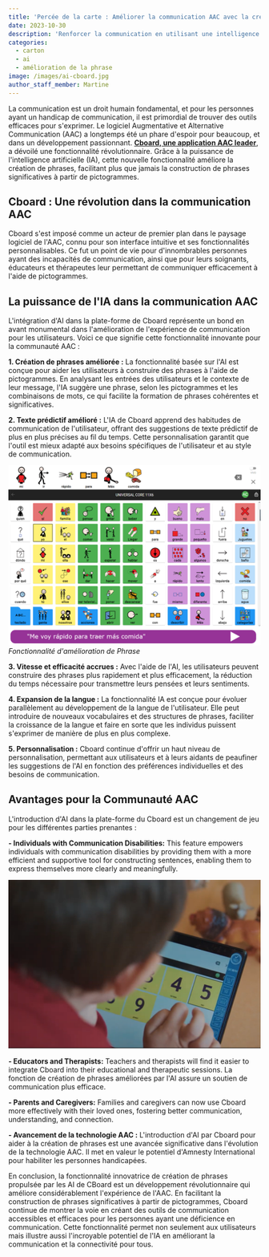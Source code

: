 ```yaml
---
title: 'Percée de la carte : Améliorer la communication AAC avec la création de phrase alimentée par un IA'
date: 2023-10-30
description: 'Renforcer la communication en utilisant une intelligence artificielle'
categories:
  - carton
  - ai
  - amélioration de la phrase
image: /images/ai-cboard.jpg
author_staff_member: Martine
---
```


La communication est un droit humain fondamental, et pour les personnes ayant un handicap de communication, il est primordial de trouver des outils efficaces pour s'exprimer. Le logiciel Augmentative et Alternative Communication (AAC) a longtemps été un phare d'espoir pour beaucoup, et dans un développement passionnant. [**Cboard, une application AAC leader**](https://www.cboard.io/), a dévoilé une fonctionnalité révolutionnaire. Grâce à la puissance de l'intelligence artificielle (IA), cette nouvelle fonctionnalité améliore la création de phrases, facilitant plus que jamais la construction de phrases significatives à partir de pictogrammes.

## Cboard : Une révolution dans la communication AAC

Cboard s'est imposé comme un acteur de premier plan dans le paysage logiciel de l'AAC, connu pour son interface intuitive et ses fonctionnalités personnalisables. Ce fut un point de vie pour d'innombrables personnes ayant des incapacités de communication, ainsi que pour leurs soignants, éducateurs et thérapeutes leur permettant de communiquer efficacement à l'aide de pictogrammes.

## La puissance de l'IA dans la communication AAC

L'intégration d'AI dans la plate-forme de Cboard représente un bond en avant monumental dans l'amélioration de l'expérience de communication pour les utilisateurs. Voici ce que signifie cette fonctionnalité innovante pour la communauté AAC :

**1. Création de phrases améliorée :** La fonctionnalité basée sur l'AI est conçue pour aider les utilisateurs à construire des phrases à l'aide de pictogrammes. En analysant les entrées des utilisateurs et le contexte de leur message, l'IA suggère une phrase, selon les pictogrammes et les combinaisons de mots, ce qui facilite la formation de phrases cohérentes et significatives.

**2. Texte prédictif amélioré :** L'IA de Cboard apprend des habitudes de communication de l'utilisateur, offrant des suggestions de texte prédictif de plus en plus précises au fil du temps. Cette personnalisation garantit que l'outil est mieux adapté aux besoins spécifiques de l'utilisateur et au style de communication.

![Améliorer la fonctionnalité Phrase ](/images/app/phrase-improvement.png) *Fonctionnalité d'amélioration de Phrase*

**3. Vitesse et efficacité accrues :** Avec l'aide de l'AI, les utilisateurs peuvent construire des phrases plus rapidement et plus efficacement, la réduction du temps nécessaire pour transmettre leurs pensées et leurs sentiments.

**4. Expansion de la langue :** La fonctionnalité IA est conçue pour évoluer parallèlement au développement de la langue de l'utilisateur. Elle peut introduire de nouveaux vocabulaires et des structures de phrases, faciliter la croissance de la langue et faire en sorte que les individus puissent s'exprimer de manière de plus en plus complexe.

**5. Personnalisation :** Cboard continue d'offrir un haut niveau de personnalisation, permettant aux utilisateurs et à leurs aidants de peaufiner les suggestions de l'AI en fonction des préférences individuelles et des besoins de communication.

## Avantages pour la Communauté AAC

L'introduction d'AI dans la plate-forme du Cboard est un changement de jeu pour les différentes parties prenantes :

**- Individuals with Communication Disabilities:** This feature empowers individuals with communication disabilities by providing them with a more efficient and supportive tool for constructing sentences, enabling them to express themselves more clearly and meaningfully.

![Enfant en utilisant Cboard](/images/kindergaten02.png)

**- Educators and Therapists:** Teachers and therapists will find it easier to integrate Cboard into their educational and therapeutic sessions. La fonction de création de phrases améliorées par l'AI assure un soutien de communication plus efficace.

**- Parents and Caregivers:** Families and caregivers can now use Cboard more effectively with their loved ones, fostering better communication, understanding, and connection.

**- Avancement de la technologie AAC :** L'introduction d'AI par Cboard pour aider à la création de phrases est une avancée significative dans l'évolution de la technologie AAC. Il met en valeur le potentiel d'Amnesty International pour habiliter les personnes handicapées.

En conclusion, la fonctionnalité innovatrice de création de phrases propulsée par les AI de CBoard est un développement révolutionnaire qui améliore considérablement l'expérience de l'AAC. En facilitant la construction de phrases significatives à partir de pictogrammes, Cboard continue de montrer la voie en créant des outils de communication accessibles et efficaces pour les personnes ayant une déficience en communication. Cette fonctionnalité permet non seulement aux utilisateurs mais illustre aussi l'incroyable potentiel de l'IA en améliorant la communication et la connectivité pour tous.